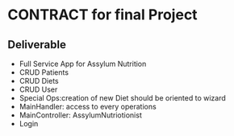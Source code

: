 # CONTRACT for final Project
##  Deliverable

- Full Service App for Assylum Nutrition
- CRUD Patients
- CRUD Diets
- CRUD User
- Special Ops:creation of new Diet should be oriented to wizard
- MainHandler: access to every operations
- MainController: AssylumNutriotionist
- Login
